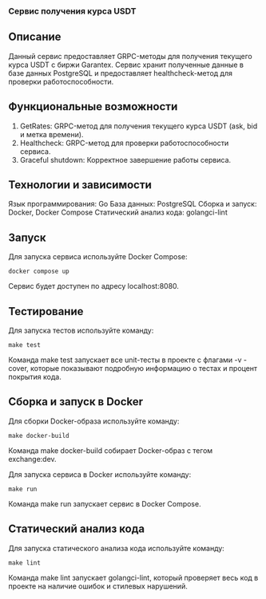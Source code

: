 ### Сервис получения курса USDT

## Описание

Данный сервис предоставляет GRPC-методы для получения текущего курса USDT с биржи Garantex. Сервис хранит полученные данные в базе данных PostgreSQL и предоставляет healthcheck-метод для проверки работоспособности.

## Функциональные возможности

1. GetRates: GRPC-метод для получения текущего курса USDT (ask, bid и метка времени).
2. Healthcheck: GRPC-метод для проверки работоспособности сервиса.
3. Graceful shutdown: Корректное завершение работы сервиса.

## Технологии и зависимости

Язык программирования: Go
База данных: PostgreSQL
Сборка и запуск: Docker, Docker Compose
Статический анализ кода: golangci-lint

## Запуск
Для запуска сервиса используйте Docker Compose:

```
docker compose up
```

Сервис будет доступен по адресу localhost:8080.

## Тестирование
Для запуска тестов используйте команду:

```
make test
```
Команда make test запускает все unit-тесты в проекте с флагами -v -cover, которые показывают подробную информацию о тестах и процент покрытия кода.

## Сборка и запуск в Docker
Для сборки Docker-образа используйте команду:

```
make docker-build
```

Команда make docker-build собирает Docker-образ с тегом exchange:dev.

Для запуска сервиса в Docker используйте команду:

```
make run
```

Команда make run запускает сервис в Docker Compose.

## Статический анализ кода

Для запуска статического анализа кода используйте команду:

```
make lint
```

Команда make lint запускает golangci-lint, который проверяет весь код в проекте на наличие ошибок и стилевых нарушений.
